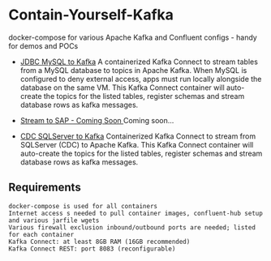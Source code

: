 # Contain-Yourself-Kafka
docker-compose for various Apache Kafka and Confluent configs - handy for demos and POCs



* [JDBC MySQL to Kafka](01_mySQL_to_ConfluentCloud)
A containerized Kafka Connect to stream tables from a MySQL database to topics in Apache Kafka.
When MySQL is configured to deny external access, apps must run locally alongside the database on the same VM.
This Kafka Connect container will auto-create the topics for the listed tables, register schemas and stream database rows as kafka messages.

* [Stream to SAP - Coming Soon ](#Coming_Soon)
Coming soon...

* [CDC SQLServer to Kafka](03_SQLServer_to_ConfluentCloud)
Containerized Kafka Connect to stream from SQLServer (CDC) to Apache Kafka.
This Kafka Connect container will auto-create the topics for the listed tables, register schemas and stream database rows as kafka messages.

## Requirements
```
docker-compose is used for all containers
Internet access s needed to pull container images, confluent-hub setup and various jarfile wgets
Various firewall exclusion inbound/outbound ports are needed; listed for each container
Kafka Connect: at least 8GB RAM (16GB recommended)
Kafka Connect REST: port 8083 (reconfigurable)
```
